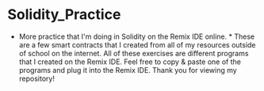 # Solidity_Practice

* More practice that I'm doing in Solidity on the Remix IDE online. *
These are a few smart contracts that I created from all of my resources outside of school on the internet.
All of these exercises are different programs that I created on the Remix IDE. Feel free to copy & paste one of the programs and plug it into the Remix IDE. Thank you 
for viewing my repository!

